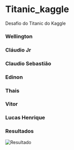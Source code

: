 # Titanic_kaggle
Desafio do Titanic do Kaggle

### Wellington
### Cláudio Jr
### Claudio Sebastião
### Edinon
### Thais
### Vitor
### Lucas Henrique

### Resultados

![Resultado](vai.PNG)
